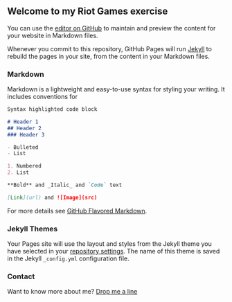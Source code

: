 ## Welcome to my Riot Games exercise

You can use the [editor on GitHub](https://github.com/AngelaFNielsen/AngelaFNielsen.github.io/edit/main/README.md) to maintain and preview the content for your website in Markdown files.

Whenever you commit to this repository, GitHub Pages will run [Jekyll](https://jekyllrb.com/) to rebuild the pages in your site, from the content in your Markdown files.

### Markdown

Markdown is a lightweight and easy-to-use syntax for styling your writing. It includes conventions for

```markdown
Syntax highlighted code block

# Header 1
## Header 2
### Header 3

- Bulleted
- List

1. Numbered
2. List

**Bold** and _Italic_ and `Code` text

[Link](url) and ![Image](src)
```

For more details see [GitHub Flavored Markdown](https://guides.github.com/features/mastering-markdown/).

### Jekyll Themes

Your Pages site will use the layout and styles from the Jekyll theme you have selected in your [repository settings](https://github.com/AngelaFNielsen/AngelaFNielsen.github.io/settings/pages). The name of this theme is saved in the Jekyll `_config.yml` configuration file.

### Contact

Want to know more about me? [Drop me a line](mailto:angelaf.nielsen@gmail.com)
